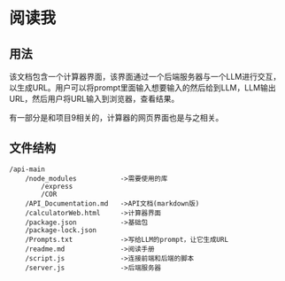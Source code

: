 # 阅读我
## 用法
该文档包含一个计算器界面，该界面通过一个后端服务器与一个LLM进行交互，以生成URL。用户可以将prompt里面输入想要输入的然后给到LLM，LLM输出URL，然后用户将URL输入到浏览器，查看结果。

有一部分是和项目9相关的，计算器的网页界面也是与之相关。
## 文件结构
```plaintext
/api-main
    /node_modules           ->需要使用的库
        /express            
        /COR
    /API_Documentation.md   ->API文档(markdown版)
    /calculatorWeb.html     ->计算器界面
    /package.json           ->基础包
    /package-lock.json
    /Prompts.txt            ->写给LLM的prompt，让它生成URL
    /readme.md              ->阅读手册
    /script.js              ->连接前端和后端的脚本
    /server.js              ->后端服务器
```